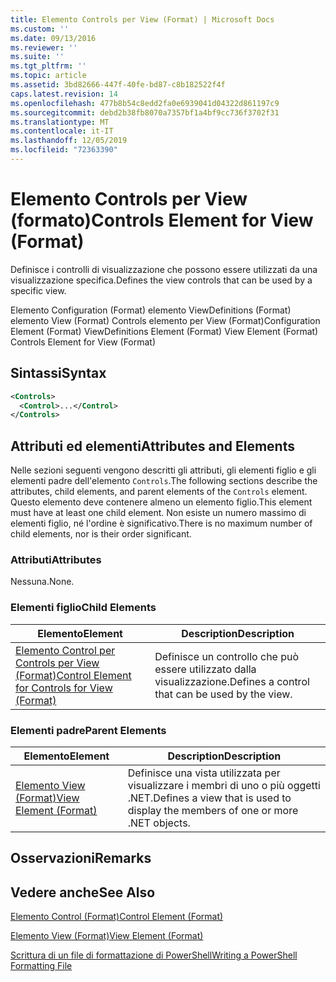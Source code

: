 ```yaml
---
title: Elemento Controls per View (Format) | Microsoft Docs
ms.custom: ''
ms.date: 09/13/2016
ms.reviewer: ''
ms.suite: ''
ms.tgt_pltfrm: ''
ms.topic: article
ms.assetid: 3bd82666-447f-40fe-bd87-c8b182522f4f
caps.latest.revision: 14
ms.openlocfilehash: 477b8b54c8edd2fa0e6939041d04322d861197c9
ms.sourcegitcommit: debd2b38fb8070a7357bf1a4bf9cc736f3702f31
ms.translationtype: MT
ms.contentlocale: it-IT
ms.lasthandoff: 12/05/2019
ms.locfileid: "72363390"
---
```

# <a name="controls-element-for-view-format"></a><span data-ttu-id="bff5a-102">Elemento Controls per View (formato)</span><span class="sxs-lookup"><span data-stu-id="bff5a-102">Controls Element for View (Format)</span></span>

<span data-ttu-id="bff5a-103">Definisce i controlli di visualizzazione che possono essere utilizzati da una visualizzazione specifica.</span><span class="sxs-lookup"><span data-stu-id="bff5a-103">Defines the view controls that can be used by a specific view.</span></span>

<span data-ttu-id="bff5a-104">Elemento Configuration (Format) elemento ViewDefinitions (Format) elemento View (Format) Controls elemento per View (Format)</span><span class="sxs-lookup"><span data-stu-id="bff5a-104">Configuration Element (Format) ViewDefinitions Element (Format) View Element (Format) Controls Element for View (Format)</span></span>

## <a name="syntax"></a><span data-ttu-id="bff5a-105">Sintassi</span><span class="sxs-lookup"><span data-stu-id="bff5a-105">Syntax</span></span>

```xml
<Controls>
  <Control>...</Control>
</Controls>
```

## <a name="attributes-and-elements"></a><span data-ttu-id="bff5a-106">Attributi ed elementi</span><span class="sxs-lookup"><span data-stu-id="bff5a-106">Attributes and Elements</span></span>

<span data-ttu-id="bff5a-107">Nelle sezioni seguenti vengono descritti gli attributi, gli elementi figlio e gli elementi padre dell'elemento `Controls`.</span><span class="sxs-lookup"><span data-stu-id="bff5a-107">The following sections describe the attributes, child elements, and parent elements of the `Controls` element.</span></span> <span data-ttu-id="bff5a-108">Questo elemento deve contenere almeno un elemento figlio.</span><span class="sxs-lookup"><span data-stu-id="bff5a-108">This element must have at least one child element.</span></span> <span data-ttu-id="bff5a-109">Non esiste un numero massimo di elementi figlio, né l'ordine è significativo.</span><span class="sxs-lookup"><span data-stu-id="bff5a-109">There is no maximum number of child elements, nor is their order significant.</span></span>

### <a name="attributes"></a><span data-ttu-id="bff5a-110">Attributi</span><span class="sxs-lookup"><span data-stu-id="bff5a-110">Attributes</span></span>

<span data-ttu-id="bff5a-111">Nessuna.</span><span class="sxs-lookup"><span data-stu-id="bff5a-111">None.</span></span>

### <a name="child-elements"></a><span data-ttu-id="bff5a-112">Elementi figlio</span><span class="sxs-lookup"><span data-stu-id="bff5a-112">Child Elements</span></span>

|<span data-ttu-id="bff5a-113">Elemento</span><span class="sxs-lookup"><span data-stu-id="bff5a-113">Element</span></span>|<span data-ttu-id="bff5a-114">Description</span><span class="sxs-lookup"><span data-stu-id="bff5a-114">Description</span></span>|
|-------------|-----------------|
|[<span data-ttu-id="bff5a-115">Elemento Control per Controls per View (Format)</span><span class="sxs-lookup"><span data-stu-id="bff5a-115">Control Element for Controls for View (Format)</span></span>](./control-element-for-controls-for-view-format.md)|<span data-ttu-id="bff5a-116">Definisce un controllo che può essere utilizzato dalla visualizzazione.</span><span class="sxs-lookup"><span data-stu-id="bff5a-116">Defines a control that can be used by the view.</span></span>|

### <a name="parent-elements"></a><span data-ttu-id="bff5a-117">Elementi padre</span><span class="sxs-lookup"><span data-stu-id="bff5a-117">Parent Elements</span></span>

|<span data-ttu-id="bff5a-118">Elemento</span><span class="sxs-lookup"><span data-stu-id="bff5a-118">Element</span></span>|<span data-ttu-id="bff5a-119">Description</span><span class="sxs-lookup"><span data-stu-id="bff5a-119">Description</span></span>|
|-------------|-----------------|
|[<span data-ttu-id="bff5a-120">Elemento View (Format)</span><span class="sxs-lookup"><span data-stu-id="bff5a-120">View Element (Format)</span></span>](./view-element-format.md)|<span data-ttu-id="bff5a-121">Definisce una vista utilizzata per visualizzare i membri di uno o più oggetti .NET.</span><span class="sxs-lookup"><span data-stu-id="bff5a-121">Defines a view that is used to display the members of one or more .NET objects.</span></span>|

## <a name="remarks"></a><span data-ttu-id="bff5a-122">Osservazioni</span><span class="sxs-lookup"><span data-stu-id="bff5a-122">Remarks</span></span>

## <a name="see-also"></a><span data-ttu-id="bff5a-123">Vedere anche</span><span class="sxs-lookup"><span data-stu-id="bff5a-123">See Also</span></span>

[<span data-ttu-id="bff5a-124">Elemento Control (Format)</span><span class="sxs-lookup"><span data-stu-id="bff5a-124">Control Element (Format)</span></span>](./control-element-for-controls-for-view-format.md)

[<span data-ttu-id="bff5a-125">Elemento View (Format)</span><span class="sxs-lookup"><span data-stu-id="bff5a-125">View Element (Format)</span></span>](./view-element-format.md)

[<span data-ttu-id="bff5a-126">Scrittura di un file di formattazione di PowerShell</span><span class="sxs-lookup"><span data-stu-id="bff5a-126">Writing a PowerShell Formatting File</span></span>](./writing-a-powershell-formatting-file.md)
